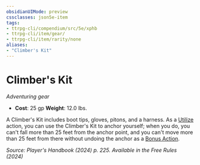 ```yaml
---
obsidianUIMode: preview
cssclasses: json5e-item
tags:
- ttrpg-cli/compendium/src/5e/xphb
- ttrpg-cli/item/gear/
- ttrpg-cli/item/rarity/none
aliases: 
- "Climber's Kit"
---
```

# Climber's Kit
*Adventuring gear*  


- **Cost**: 25 gp
**Weight**: 12.0 lbs.

A Climber's Kit includes boot tips, gloves, pitons, and a harness. As a [Utilize](3-Compendium/rules/actions.md#Utilize) action, you can use the Climber's Kit to anchor yourself; when you do, you can't fall more than 25 feet from the anchor point, and you can't move more than 25 feet from there without undoing the anchor as a [Bonus Action](3-Compendium/rules/variant-rules/bonus-action-xphb.md).

*Source: Player's Handbook (2024) p. 225. Available in the Free Rules (2024)*